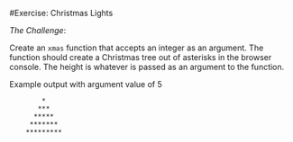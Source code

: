 #Exercise: Christmas Lights

_The Challenge_:

  Create an `xmas` function that accepts an integer
  as an argument. The function should create a Christmas
  tree out of asterisks in the browser console. The 
  height is whatever is passed as an argument to the 
  function.
  
  Example output with argument value of 5
  
            *
           ***
          *****
         *******
        *********
